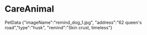 # CareAnimal
PetData {"imageName":"remind_dog_1.jpg", "address":"62 queen's road","type":"husk", "remind":"Skin crust, timeless"}
